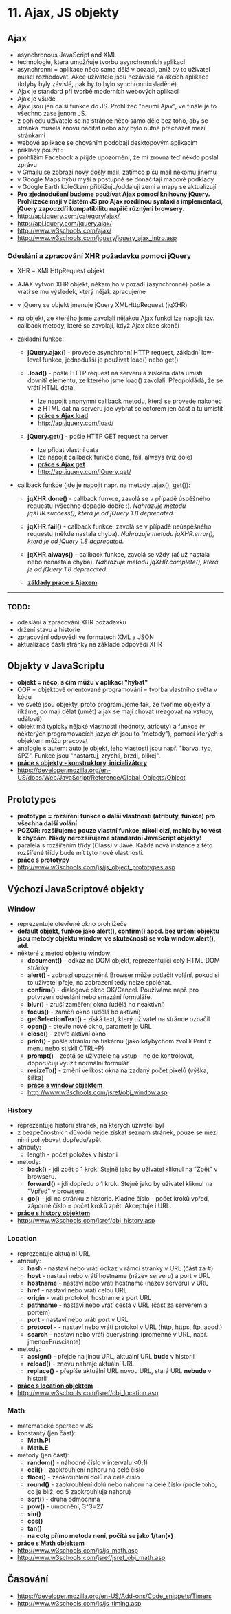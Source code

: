 # 11. Ajax, JS objekty

## Ajax

* asynchronous JavaScript and XML
* technologie, která umožňuje tvorbu asynchronních aplikací
* asynchronní = aplikace něco sama dělá v pozadí, aniž by to uživatel musel rozhodovat. Akce uživatele jsou nezávislé na akcích aplikace (kdyby byly závislé, pak by to bylo synchronní=sladěné).
* Ajax je standard při tvorbě moderních webových aplikací
* Ajax je všude
* Ajax jsou jen další funkce do JS. Prohlížeč "neumí Ajax", ve finále je to všechno zase jenom JS.
* z pohledu uživatele se na stránce něco samo děje bez toho, aby se stránka musela znovu načítat nebo aby bylo nutné přecházet mezi stránkami
* webové aplikace se chováním podobají desktopovým aplikacím
* příklady použití:
 * prohlížím Facebook a přijde upozornění, že mi zrovna teď někdo poslal zprávu
 * v Gmailu se zobrazí nový došlý mail, zatímco píšu mail někomu jinému
 * v Google Maps hýbu myší a postupně se donačítají mapové podklady
 * v Google Earth kolečkem přibližuju/oddaluji zemi a mapy se aktualizují
* **Pro zjednodušení budeme používat Ajax pomocí knihovny jQuery. Prohlížeče mají v čistém JS pro Ajax rozdílnou syntaxi a implementaci, jQuery zapouzdří kompatibilitu napříč různými browsery.**
* http://api.jquery.com/category/ajax/
* http://api.jquery.com/jquery.ajax/
* http://www.w3schools.com/ajax/
* http://www.w3schools.com/jquery/jquery_ajax_intro.asp


### Odeslání a zpracování XHR požadavku pomocí jQuery

* XHR = XMLHttpRequest objekt
* AJAX vytvoří XHR objekt, někam ho v pozadí (asynchronně) pošle a vrátí se mu výsledek, který nějak zpracujeme
* v jQuery se objekt jmenuje jQuery XMLHttpRequest (jqXHR)
* na objekt, ze kterého jsme zavolali nějakou Ajax funkci lze napojit tzv. callback metody, které se zavolají, když Ajax akce skončí
* základní funkce:

  * **jQuery.ajax()** - provede asynchronní HTTP request, základní low-level funkce, jednodušší je používat load() nebo get()

  * **.load()** - pošle HTTP request na serveru a získaná data umístí dovnitř elementu, ze kterého jsme load() zavolali. Předpokládá, že se vrátí HTML data.
    * lze napojit anonymní callback metodu, která se provede nakonec
    * z HTML dat na serveru jde vybrat selectorem jen část a tu umístit
    * **[práce s Ajax load](./11-ajax-load.html)**
    * http://api.jquery.com/load/

  * **jQuery.get()** - pošle HTTP GET request na server
    * lze přidat vlastní data
    * lze napojit callback funkce done, fail, always (viz dole)
    * **[práce s Ajax get](./11-ajax-get.html)**
    * http://api.jquery.com/jQuery.get/


* callback funkce (jde je napojit napr. na metody .ajax(), get()):

  * **jqXHR.done()** - callback funkce, zavolá se v případě úspěšného requestu (všechno dopadlo dobře :). *Nahrazuje metodu jqXHR.success(), která je od jQuery 1.8 deprecated.*

  * **jqXHR.fail()** - callback funkce, zavolá se v případě neúspěšného requestu (někde nastala chyba). *Nahrazuje metodu jqXHR.error(), která je od jQuery 1.8 deprecated.*

  * **jqXHR.always()** - callback funkce, zavolá se vždy (ať už nastala nebo nenastala chyba). *Nahrazuje metodu jqXHR.complete(), která je od jQuery 1.8 deprecated.*

  * **[základy práce s Ajaxem](./11-ajax-basics.html)**


---

### TODO:
- odeslání a zpracování XHR požadavku
- držení stavu a historie
- zpracování odpovědi ve formátech XML a JSON
- aktualizace části stránky na základě odpovědi XHR




## Objekty v JavaScriptu

* **objekt = něco, s čím můžu v aplikaci "hýbat"**
* OOP = objektově orientované programování = tvorba vlastního světa v kódu
* ve světě jsou objekty, proto programujeme tak, že tvoříme objekty a říkáme, co mají dělat (umět) a jak se mají chovat (reagovat na vstupy, události)
* objekt má typicky nějaké vlastnosti (hodnoty, atributy) a funkce (v některých programovacích jazycích jsou to "metody"), pomocí kterých s objektem můžu pracovat
* analogie s autem: auto je objekt, jeho vlastosti jsou např. "barva, typ, SPZ". Funkce jsou "nastartuj, zrychli, brzdi, blikej".
* **[práce s objekty - konstruktory, inicializátory](./11-js-objects.html)**
* https://developer.mozilla.org/en-US/docs/Web/JavaScript/Reference/Global_Objects/Object


## Prototypes

* **prototype = rozšíření funkce o další vlastnosti (atributy, funkce) pro všechna další volání**
* **POZOR: rozšiřujeme pouze vlastní funkce, nikoli cizí, mohlo by to vést k chybám. Nikdy nerozšiřujeme standardní JavaScript objekty!**
* paralela s rozšířením třídy (Class) v Javě. Každá nová instance z této rozšířené třídy bude mít tyto nové vlastnosti.
* **[práce s prototypy](./11-js-prototypes.html)**
* http://www.w3schools.com/js/js_object_prototypes.asp


## Výchozí JavaScriptové objekty

### Window
* reprezentuje otevřené okno prohlížeče
* **default objekt, funkce jako alert(), confirm() apod. bez určení objektu jsou metody objektu window, ve skutečnosti se volá window.alert(), atd.**
* některé z metod objektu window:
  * **document()** - odkaz na DOM objekt, reprezentující celý HTML DOM stránky
  * **alert()** - zobrazí upozornění. Browser může potlačit volání, pokud si to uživatel přeje, na zobrazení tedy nelze spoléhat.
  * **confirm()** - dialogové okno OK/Cancel. Používáme např. pro potvrzení odeslání nebo smazání formuláře.
  * **blur()** - zruší zaměření okna (udělá ho neaktivní)
  * **focus()** - zaměří okno (udělá ho aktivní)
  * **getSelectionText()** - získá text, který uživatel na stránce označil
  * **open()** - otevře nové okno, parametr je URL
  * **close()** - zavře aktivní okno
  * **print()** - pošle stránku na tiskárnu (jako kdybychom zvolili Print z menu nebo stiskli CTRL+P)
  * **prompt()** - zeptá se uživatele na vstup - nejde kontrolovat, doporučuji využít normální formulář
  * **resizeTo()** - změní velikost okna na zadaný počet pixelů (výška, šířka)
  * **[práce s window objektem](./11-js-window.html)**
  * http://www.w3schools.com/jsref/obj_window.asp

### History
* reprezentuje historii stránek, na kterých uživatel byl
* z bezpečnostních důvodů nejde získat seznam stránek, pouze se mezi nimi pohybovat dopředu/zpět
* atributy:
  * length - počet položek v historii
* metody:
  * **back()** - jdi zpět o 1 krok. Stejně jako by uživatel kliknul na "Zpět" v browseru.
  * **forward()** - jdi dopředu o 1 krok. Stejně jako by uživatel kliknul na "Vpřed" v browseru.
  * **go()** - jdi na stránku z historie. Kladné číslo - počet kroků vpřed, záporné číslo = počet kroků zpět. Akceptuje i URL.
* **[práce s history objektem](./11-js-history.html)**
* http://www.w3schools.com/jsref/obj_history.asp


### Location
* reprezentuje aktuální URL
* atributy:
  * **hash** - nastaví nebo vrátí odkaz v rámci stránky v URL (část za #)
  * **host** - nastaví nebo vrátí hostname (název serveru) a port v URL
  * **hostname** - nastaví nebo vrátí hostname (název serveru) v URL
  * **href** - nastaví nebo vrátí celou URL
  * **origin** - vrátí protokol, hostname a port URL
  * **pathname** - nastaví nebo vrátí cesta v URL (část za serverem a portem)
  * **port** - nastaví nebo vrátí port v URL
  * **protocol** - - nastaví nebo vrátí protokol v URL (http, https, ftp, apod.)
  * **search** - nastaví nebo vrátí querystring (proměnné v URL, např. jmeno=Frusciante)	
* metody:
  * **assign()** - přejde na jinou URL, aktuální URL **bude** v historii
  * **reload()** - znovu nahraje aktuální URL
  * **replace()** - přepíše aktuální URL novou URL, stará URL **nebude** v historii
* **[práce s location objektem](./11-js-location.html)**
* http://www.w3schools.com/jsref/obj_location.asp


### Math
* matematické operace v JS
* konstanty (jen část):
  * **Math.PI**
  * **Math.E** 
* metody (jen část):
  * **random()** - náhodné číslo v intervalu &lt;0;1)
  * **ceil()** - zaokrouhlení nahoru na celé číslo
  * **floor()** - zaokrouhlení dolů na celé číslo
  * **round()** - zaokrouhlení dolů nebo nahoru na celé číslo (podle toho, co je blíž, od 5 zaokrouhluje nahoru)
  * **sqrt()** - druhá odmocnina
  * **pow()** - umocnění, 3^3=27
  * **sin()**
  * **cos()**
  * **tan()**
  * **na cotg přímo metoda není, počítá se jako 1/tan(x)**
* **[práce s Math objektem](./11-js-math.html)**
* http://www.w3schools.com/js/js_math.asp
* http://www.w3schools.com/jsref/jsref_obj_math.asp


## Časování
* https://developer.mozilla.org/en-US/Add-ons/Code_snippets/Timers
* http://www.w3schools.com/js/js_timing.asp
